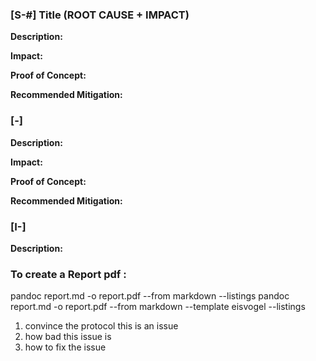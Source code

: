 ### [S-#] Title (ROOT CAUSE + IMPACT)

**Description:** 

**Impact:** 

**Proof of Concept:**

**Recommended Mitigation:** 

### [-] 

**Description:** 

**Impact:** 

**Proof of Concept:**

**Recommended Mitigation:** 

### [I-] 

**Description:** 


### To create a Report pdf :
pandoc report.md -o report.pdf --from markdown --listings
pandoc report.md -o report.pdf --from markdown --template eisvogel --listings

1. convince the protocol this is an issue 
2. how bad this issue is
3. how to fix the issue